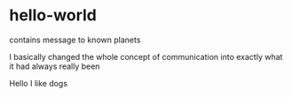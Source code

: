 # hello-world
contains message to known planets

I basically changed the whole concept of communication into exactly what it had always really been

Hello I like dogs
